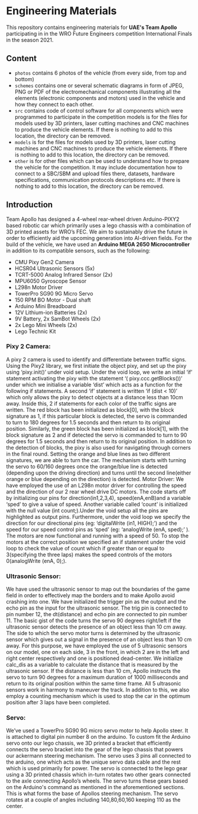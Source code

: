 # Engineering Materials

This repository contains engineering materials for **UAE's Team Apollo** participating  in in the WRO Future Engineers competition International Finals in the season 2021.

## Content

* `photos` contains 6 photos of the vehicle (from every side, from top and bottom)
* `schemes` contains one or several schematic diagrams in form of JPEG, PNG or PDF of the electromechanical components illustrating all the elements (electronic components and motors) used in the vehicle and how they connect to each other.
* `src` contains code of control software for all components which were programmed to participate in the competition
models is for the files for models used by 3D printers, laser cutting machines and CNC machines to produce the vehicle elements. If there is nothing to add to this location, the directory can be removed.
* `models` is for the files for models used by 3D printers, laser cutting machines and CNC machines to produce the vehicle elements. If there is nothing to add to this location, the directory can be removed.
* `other` is for other files which can be used to understand how to prepare the vehicle for the competition. It may include documentation how to connect to a SBC/SBM and upload files there, datasets, hardware specifications, communication protocols descriptions etc. If there is nothing to add to this location, the directory can be removed.

## Introduction

Team Apollo has designed a 4-wheel rear-wheel driven Arduino-PIXY2 based robotic car which primarily uses a lego chassis with a combination of 3D printed assets for WRO’s FEC. 
We aim to sustainably drive the future in order to efficiently aid the upcoming generation into AI-driven fields. 
For the build of the vehicle, we have used an **Arduino MEGA 2650 Microcontroller** in addition to its compatible sensors, such as the following:
* CMU Pixy Gen2 Camera
* HCSR04 Ultrasonic Sensors (5x)
* TCRT-5000 Analog Infrared Sensor (2x)
* MPU6050 Gyroscope Sensor
* L298n Motor Driver
* TowerPro SG90 9G Micro Servo
* 150 RPM BO Motor - Dual shaft
* Arduino Mini Breadboard
* 12V Lithium-ion Batteries (2x)
* 9V Battery, 2x SamBot Wheels (2x)
* 2x Lego Mini Wheels (2x)
* Lego Technic Kit



### Pixy 2 Camera:

A pixy 2 camera is used to identify and differentiate between traffic signs. Using the Pixy2 library, we first initiate the object pixy, and set up the pixy using ‘pixy.init()’ under void setup. Under the void loop, we write an initial ‘if’ statement activating the pixy with the statement ‘( pixy.ccc.getBlocks())’ under which we initialise a variable ‘dist’ which acts as a function for the following if statements.
A second ‘if’ statement is written ‘if (dist < 10)’ which only allows the pixy to detect objects at a distance less than 10cm away. Inside this, 2 if statements for each color of the traffic signs are written. The red block has been initialized as block[0], with the block signature as 1, if this particular block is detected, the servo is commanded to turn to 180 degrees for 1.5 seconds and then return to its original position. Similarly, the green block has been initialized as block[1], with the block signature as 2 and if detected the servo is commanded to turn to 90 degrees for 1.5 seconds and then return to its original position.
In addition to the detection of blocks, the pixy is also used for navigating through corners in the final round. Setting the orange and blue lines as two different signatures, we are able to turn the car. The mechanism starts with turning the servo to 60/160 degrees once the orange/blue line is detected (depending upon the driving direction) and turns until the second line(either orange or blue depending on the direction) is detected.
Motor Driver: We have employed the use of an L298n motor driver for controlling the speed and the direction of our 2 rear wheel drive DC motors. The code starts off by initializing our pins for direction(in1,2,3,4), speed(enA,enB)and a variable ‘sped’ to give a value of speed. Another variable called ‘count’ is initialized with the null value (int count;).Under the void setup all the pins are highlighted as output pins. Furthermore, under the void loop we specify the direction for our directional pins (eg: ‘digitalWrite (in1, HIGH);’) and the speed for our speed control pins as ‘sped’ (eg: ‘analogWrite (enA, sped);’ ). The motors are now functional and running with a speed of 50. To stop the motors at the correct position we specified an if statement under the void loop to check the value of count which if greater than or equal to 3(specifying the three laps) makes the speed controls of the motors 0(analogWrite (enA, 0);).

### Ultrasonic Sensor:

We have used the ultrasonic sensor to map out the boundaries of the game field in order to effectively map the borders and to make Apollo avoid crashing into one. We have initialized the trigger pin as the output and the echo pin as the input for the ultrasonic sensor. The trig pin is connected to pin number 12, the dt(distance) and echo pin are connected to pin number 11. The basic gist of the code turns the servo 90 degrees right/left if the ultrasonic sensor detects the presence of an object less than 10 cm away. The side to which the servo motor turns is determined by the ultrasonic sensor which gives out a signal in the presence of an object less than 10 cm away. For this purpose, we have employed the use of 5 ultrasonic sensors on our model, one on each side, 3 in the front, in which 2 are in the left and right center respectively and one is positioned dead-center. We initialize calc_dis as a variable to calculate the distance that is measured by the ultrasonic sensor. If the distance is less than 10 cm, Apollo instructs the servo to turn 90 degrees for a maximum duration of 1000 milliseconds and return to its original position within the same time frame. All 5 ultrasonic sensors work in harmony to maneuver the track. In addition to this, we also employ a counting mechanism which is used to stop the car in the optimum position after 3 laps have been completed.

### Servo:

We’ve used a TowerPro SG90 9G micro servo motor to help Apollo steer. It is attached to digital pin number 8 on the arduino. To custom fit the Arduino servo onto our lego chassis, we 3D printed a bracket that efficiently connects the servo bracket into the gear of the lego chassis that powers our ackermann steering mechanism. The servo uses 3 pins all connected to the arduino, one which acts as the unique servo data cable and the rest which is used primarily for power. The servo is connected to the lego gear using a 3D printed chassis which in-turn rotates two other gears connected to the axle connecting Apollo’s wheels. The servo turns these gears based on the Arduino's command as mentioned in the aforementioned sections. This is what forms the base of Apollos steering mechanism. The servo rotates at a couple of angles including 140,80,60,160 keeping 110 as the center.

